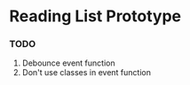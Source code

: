 # Reading List Prototype

### TODO
1. Debounce event function
2. Don't use classes in event function
